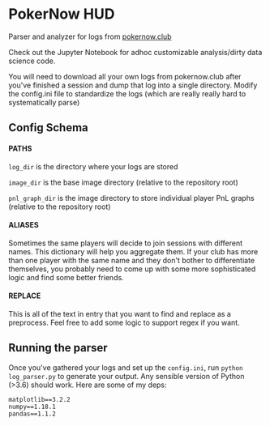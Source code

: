 # PokerNow HUD

Parser and analyzer for logs from [pokernow.club](https://www.pokernow.club)

Check out the Jupyter Notebook for adhoc customizable analysis/dirty data science code.

You will need to download all your own logs from pokernow.club after you've finished a session and dump that log into a single directory. Modify the config.ini file to standardize the logs (which are really really hard to systematically parse)

## Config Schema

#### PATHS
`log_dir` is the directory where your logs are stored

`image_dir` is the base image directory (relative to the repository root)

`pnl_graph_dir` is the image directory to store individual player PnL graphs (relative to the repository root)


#### ALIASES
Sometimes the same players will decide to join sessions with different names. This dictionary will help you aggregate them. If your club has more than one player with the same name and they don't bother to differentiate themselves, you probably need to come up with some more sophisticated logic and find some better friends.

#### REPLACE
This is all of the text in entry that you want to find and replace as a preprocess. Feel free to add some logic to support regex if you want.


## Running the parser

Once you've gathered your logs and set up the `config.ini`, run `python log_parser.py` to generate your output. Any sensible version of Python (>3.6) should work. Here are some of my deps:

```
matplotlib==3.2.2
numpy==1.18.1
pandas==1.1.2
```
